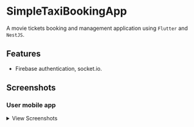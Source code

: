 # SimpleTaxiBookingApp

A movie tickets booking and management application using `Flutter` and `NestJS`.

## Features

-   Firebase authentication, socket.io.

## Screenshots

### User mobile app

<details>
    <summary>View Screenshots</summary>
    <br>

|  |  |  |
| :---:  | :---:  | :---:  |
| ![](ScreenShots/Home.png)   | ![](ScreenShots/userDetails.png)   | ![](ScreenShots/details.png) 

</details>  
